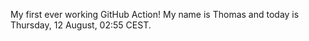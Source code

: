 My first ever working GitHub Action!
My name is Thomas and today is Thursday, 12 August, 02:55 CEST. 
